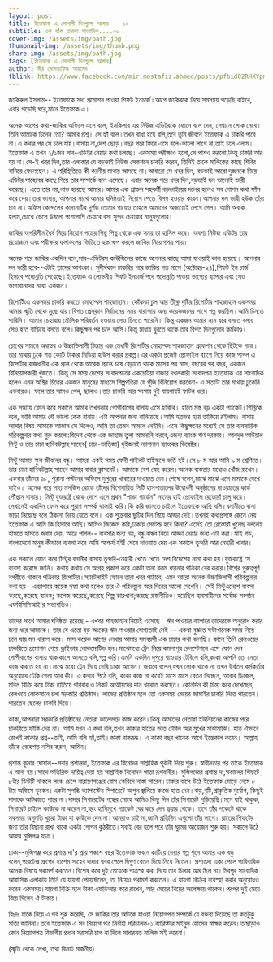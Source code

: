 ```yaml
---
layout: post
title: ইত্তেফাক এ সোনালী দিনগুলো আমার -- ১০
subtitle: এক ঝাঁক তারকা সাংবাদিক....০৩
cover-img: /assets/img/path.jpg
thumbnail-img: /assets/img/thumb.png
share-img: /assets/img/path.jpg
tags: [ইত্তেফাক এ সোনালী দিনগুলো আমার]
author: মীর মোসতাফিজ আহমেদ
fblink: https://www.facebook.com/mir.mostafiz.ahmed/posts/pfbid02RHXYpmXZirXvX6VfykyPzrZ9coFkHrr3JazfQGv5KJ1YxTFcaf7p2hr7GrefJSM9l
---
```

<p>
জাকিরুল ইসলাম-- ইত্তেফাকে সদ্য প্রমোশন পাওয়া শিফট ইনচার্জ।আগে জাকিরকে নিয়ে সমস্যায় পড়েছি বাইরে, এবার পড়েছি ঘরে,মানে ইত্তেফাক এ। </p><p>
অনেক আগের কথা-জাকির অফিসে এসে বলে, ইনকিলাব এর নিউজ এডিটরকে ফোনে বলে দেন,
সেখানে লোক নেবে।তিনি আমাকে চিনেন তো? আমার প্রশ্ন। সে হ্যাঁ বলে।তখন বাধ্য হয়ে বলি,তবে  তুমি জীবনে ইত্তেফাক এ চাকরি পাবে না।এ কথার পর সে চলে যায়।বাসায় না,দেশ ছেড়ে।বছর পরে ফিরে এসে বলে-ভালো লাগে না,তাই চলে এলাম।ইত্তেফাক এ তখন ২/১জন সাব-এডিটর নেয়ার কথা চলছে। একসময় পরীক্ষাও হলো,সে পাশও করলো,কিন্তু চাকরি আর হয় না।সে-ই খবর দিল,তার এলাকার যে বড়ভাই নিউজ সেকশনে চাকরি করেন, তিনিই তাকে মালিকের কাছে  শিবির বানিয়ে ফেলেছেন। এ পরিস্থিতিতে কী করনীয় মাথায় আসছে না।আবারো সে খবর দিল, বড়ভাই আরো দুজনকে নিয়ে এডিটর সাহেবের কাছে গিয়ে তার সম্পর্কে বলে এসেছে।
এবার অনেক পরে খবর দিল,বড়ভাই দল ভালোই ভারী করেছে। এতে তার নয়,লাভ হয়েছে আমার।আমার এক প্রাক্তন সহকর্মী বড়ভাইয়ের দলের হলেও সব গোপন কথা ফাঁস করে দেয়।তার ভাষায়, আপনার সাথে আমার ঘনিষ্ঠতাই নিয়োগ পেতে বিলম্ব হওয়ার কারন।আপনার দল ভারী হউক তাঁরা চায় না।অফিস কোন্দলের কাদামাটির দুর্গন্ধ  তোমার গায়েও তাহলে আমাদের অজান্তেই লেগে গেল। আমি অবাক হলাম,চোখে ভেসে উঠলো পাশাপাশি চেয়ারে বসা সুন্দর চেহারার মানুষগুলোর। </p><p>
জাকির অপরিসীম ধৈর্ষ নিয়ে নিয়োগ পত্রের পিছু পিছু থেকে এক সময় তা হাসিল করে। অবশ্য নিউজ এডিটর তার প্রয়োজনে এবং পরীক্ষার ফলাফলের ভিত্তিতে হস্তক্ষেপ করলে জাকির নিয়োগপত্র পায়। </p><p>
অনেক পরে জাকির একদিন বলে,সাব-এডিটরস কাউন্সিলের কাজে আপনার কাছে  আসা যাওয়াই কাল হয়েছে। আপনার দল ভারী হবে--এটাই তাদের আশংকা। সুদীর্ঘকাল চাকরির পরে জাকির গত মাসে (অক্টোবর-২৪),শিফট ইন চার্জ হিসাবে পদোন্নতি পেয়েছে।ইত্তেফাক এ লোভনীয় শিফট ইনচার্জ  পদে পদোন্নতি  পাওয়া ভাগ্যের ব্যাপার এবং সেও ভাগ্যবানদের মধ্যে একজন। </p><p>
রিপোর্টিংএ একসময় চাকরি করতো মোহাম্মদ শাহজাহান। কোঁকড়া চুল আর তীক্ষ্ণ দৃষ্টির রিপোর্টার শাহজাহান একসময় আমার স্মৃতি থেকে মুছে যায়।বিগত প্রেসক্লাব নির্বাচনের সময় বারান্দায় অন্য কয়েকজনের সাথে গল্প করছিল।আমি চিনতে পারিনি। আমার চেহারায় মৌলিক পরিবর্তন হওয়ায় সেও চিনতে পারেনি। কিন্তু একজন আমার নাম ধরে বসতে বলায় সেও হাত বাড়িয়ে বসতে বলে।কিছুক্ষন পর চলে আসি।কিন্তু মাধায় ঘুরতে থাকে তার বিগত দিনগুলোর কর্মকাণ্ড। </p><p>
চোখের সামনে অবাস্তব ও উচ্চাভিলাসী চিন্তার এক মেধাবী রিপোর্টার মোহাম্মদ শাহজাহান প্রফেশন থেকে ছিটকে পড়ে। 
তার মাথায় ঢুকে শত কোটি টাকার মিডিয়া হাউস করার প্রকল্প।এর একটা প্রজেক্ট প্রোফাইল ব্যাগে নিয়ে কাজ পাগল এ রিপোর্টার রাজধানীর  এক প্রান্ত থেকে আরেক প্রান্তে চষে বেড়াতে থাকে মাসের পর মাস, বছরের পর বছর, একজন বিনিয়োগকারী খুঁজতে। কিন্তু সে সময় দেশের সংবাদপত্রের একচেটিয়া বাজার দখলকারী সংবাদপত্র ইত্তেফাক  এর সাংবাদিক হলেও এমন অস্থির চিত্তের একজন মানুষের মাধ্যমে শিল্পপতিরা যে পুঁজি বিনিয়োগ করবেনা- এ সত্যটা তার মাথায় ঢুকেনি একবারও। ফলে তার আমও গেল, ছালাও।তার চাকরি আর সংসার দুই যায়গায়ই ফাটল ধরে। </p><p>
এক সন্ধ্যায় ফোন করে সকালে আমার তখনকার  গোপীবাগের বাসায় এসে হাজির। হাতে মস্ত বড় একটা প্যাকেট।গিন্নিকে বলে, ভাবি আমার বৌ ভালো কেক বানায়।এটা আপনার জন্য বানিয়েছে।আমি হতভম্ব হয়ে তাকিয়ে রইলাম। বাসায় আসার বিষয় আমাকে আভাস সে দিলেও, আমি তা তেমন আমলে নেইনি।
এসে কিছুক্ষনের মধ্যেই সে তার ব্যবসায়িক পরিকল্পনার কথা শুরু করলো:বিদেশ থেকে এক জাহাজ তুলা আমদানি করবে,এজন্য ব্যাংক ঋণ দরকার। আবদুল আউয়াল মিন্টু ও তার চাচা হাবিবউল্লাহ সাহেব( চাচা-ভাতিজা) দুইজনই ন্যাশনাল ব্যাংকের ডিরেক্টর। </p><p>
মিন্টু আমার স্কুল জীবনের বন্ধু। আমরা একই সময় ফেনী পাইলট হাইস্কুলে ভর্তি হই।সে ৮ ম  আর আমি ৯ ম শ্রেণিতে।
তার চাচা হাবিবউল্লাহ সাহেব আমার বাবার ক্লাসমেট। আমাকে বেশ স্নেহ করেন।অনেক ব্যস্ততার মধ্যেও খোঁজ রাখেন।একবার তাঁদের ৪৮, পুরানা পল্টনের অফিসে দুপুরের খাবারের দাওয়াত দেন।শেষে বলেন,মাঝে মাঝে এসে মামাকে দেখে যাইও।
অনেক পরে সাত মসজিদ রোডে তাঁদের বিশেষায়িত সিটি  হাসপাতালের উদ্বোধনী অনুষ্ঠানের দাওয়াতের কার্ড পৌঁছান বাসায়।
মিন্টু যুক্তরাষ্ট্র থেকে দেশে এসে প্রথম "পান্ডা গার্ডেন" নামের হাই প্রোফাইল রেস্তোরাঁ চালু করে।সেখানেই একদিন ফোন করে পুরাণ সম্পর্ক ঝালাই করি।কি করি জানতে চাইলে ইত্তেফাকে আছি বলি।বনানীতে বাসা ভাড়া নিয়েছে বলে ঠিকানা দিয়ে যেতে বলে। এক শুক্রবার ছুটির দিন গিয়ে আড্ডা দেই।তখনই কথাপ্রসঙ্গে জেনে নেয় ইত্তেফাক এ আমি কি হিসাবে আছি।আমিও জিজ্ঞেস করি,ঢাকায় সেটেল্ড হবে কিনা? এসেই তো রেস্তোরাঁ খুলেছ বললেই হাসতে হাসতে জবাব দেয়, আরে পাগল-- ব্যবসার জন্য নয়, বন্ধু বান্ধব নিয়ে আড্ডা দেয়ার জন্য এটা করা।মাই গড, বাংলাদেশে মানুষ কীভাবে ব্যবসা করে আমি আশ্চর্য হই! 
শেষে দাওয়াত দেয় এক সকালে তুন্দরি আর নেহারী খাবার। </p><p>
এক সকালে ফোন করে মিন্টুর বনানীর বাসায় তুন্দরি-নেহারী খেতে খেতে দেশ বিদেশের নানা কথা হয়।যুক্তরাষ্ট্রে সে ব্যবসা করেছে জানি। 
কথায় কথায় সে আগ্রহ প্রকাশ করে একটা অন্য রকম ধারনার পত্রিকা বের করার।বিশ্বের গুরুত্বপূর্ণ নগরীতে থাকবে পত্রিকার রিপোর্টার।স্যাটেলাইট ফোনে তারা খবর পাঠাবে, এমন আরো অনেক উচ্চাভিলাসী পরিকল্পনার কথা হয়। এব্যাপারে কয়েক দফা কথা হলেও তার ঐ পরিকল্পনা আর দিনের আলো দেখেনি।
সেই মিন্টুএদেশে ব্যবসা করছে,করেছে ব্যাংক; কলেজ করেছে,করেছে শিল্প কারখানা;করছে রাজনীতিও।হয়েছিল ব্যবসায়ীদের সর্বোচ্চ সংগঠন এফবিসিসিআই'র সভাপতিও। </p><p>
তাদের সাথে আমার ঘনিষ্ঠতা রয়েছে - এখবর শাহজাহান  নিয়েই এসেছে। ঋন পাওয়ার ব্যাপারে তাদেরকে অনুরোধ করার জন্য ধরে আমাকে। তার যে এত্তো বড় অংকের ঋন পাওয়ার যোগ্যতাই নেই -- একথা বুঝতে ঘন্টাখানেক সময় নিয়ে চলে যায় মন খারাপ করে। 
মাস কয়েক আগের লেখায় আমার সমবয়সী এক চাচার কথা বলেছি। কালে তিনি রেলওয়ের চাকরিতে প্রমোশন পেয়ে ড্রাইভার লোকমোটিভ হন।মাঝেমধ্যে ট্রেন নিয়ে কমলাপুর রেলস্টেশনে এসে ফোন দেন।গোপীবাগের বাসায় থাকাকালে  আসতে বলি,গল্প করি।এমনি একদিন দুপুরে খাওয়ার টেবিলে বলি,কাকা আপনি তো নেতা কাজ করতে হয় না।মাঝে মধ্যে ট্রেন নিয়ে দেখি ঢাকা আসেন। জবাবে বলেন,যখন লোক থাকে না তখন উর্ধতন কর্মকর্তার অনুরোধে ঢেঁকি গেলা আর কী।
এ কথার পিঠে বলি, কাকা কাজ না করেই মাসে মাসে বেতন নিচ্ছেন, আবার ডিজেল, মবিল বিক্রি করে টাকা হাতিয়ে পরিবার ও নিকট আত্মীয়দের দান খয়রাত করছেন। কোনদিন কী চিন্তা করে দেখেছেন, রেলওয়ে লোকসানে চলা সরকারি প্রতিষ্ঠান। লাভের প্রতিষ্ঠান হলে তো একসময় মেয়ের জামাইর চাকরি দিতে পারতেন। পারতেন ছেলের চাকরি দিতে। </p><p>
কাকা,আপনারা সরকারি প্রতিষ্ঠানের নেতারা  কালেভদ্রে কাজ করেন।কিন্তু আমাদের নেতারা ইউনিয়নের কাজের পরে চাকরিতে ফাঁকি দেয় না। 
আমি যখন এ কথা বলি,তখন কাকার হাতের ভাত টেবিল আর মুখের মাঝামাঝি। হাত ঐভাবে রেখেই  কাকার প্রশ্ন--তাই, আমি বলি হ্যাঁ,তাই।কাকা বাকরূদ্ধ। এ কাকা বছর খানেক আগে ইন্তেকাল করেন। আল্লাহ তাঁকে বেহেশত নসিব করুন, আমিন। </p><p>
প্রশান্ত কুমার ঘোষাল--সবার প্রশান্তদা, ইত্তেফাক এর বিনোদন সাপ্তাহিক পূর্বানী দিয়ে শুরু।  স্বাধীনতার পর তাকে ইত্তেফাক এ আনা হয়।সাথে অতিরিক্ত দায়িত্ব দেয়া হয় সাপ্তাহিক বিনোদন পাতা রূপবানীর।
মুন্সিগজ্ঞের প্রশান্ত দা,সকালের শিফটে ৮টার ডিউটি থাকলে লঞ্চে চেপে নারায়ণগঞ্জের বোস কেবিনে  নাস্তা সারেন।ঢাকার বাসে উঠে ইত্তেফাক মোড়ে নেমে ৮ টায় অফিসে ডুকেন।একটা সুগন্ধি  ক্যাপাস্টেন সিগারেটে আগুন জ্বালিয়ে কাজে হাত দেন।ঝড়,বৃষ্টি,প্রাকৃতিক দুর্যোগ, কিছুই দাদাকে আটকাতে পারে না।দাদার সিগারেটের গন্ধের মোহে আমিও কিছু দিন তাঁর সিগারেট পুড়িয়েছি।মনে যাই থাকুক, সিগারেট চাইলে কাউকে না করেন না,বরং হাসিমুখে প্যাকেট বের করে দেন ড্রয়ার থেকে। তবে তাঁর পকেটে থাকে সবসময় অগুনতি খুচরা টাকা যা কাউকে দেন না।আমরাও  চাই না,জানি প্রতিদিন এগুলো তাঁর লাগে। 
রাতের শিফটের জন্য তাঁর বিছানা রাখা থাকে একটা গোপন কুঠরীতে।সবাই বের হলে পরে তাঁর ঘুমের আয়োজন শুরু হয়।
সকালে উঠে আবার মুন্সিগঞ্জ যাত্রা। </p><p>
ঢাকা--মুন্সিগঞ্জ করে প্রশান্ত দা'র প্রায় পঞ্চাশ বছর ইত্তেফাক ভবনে কাটিয়ে দেয়ার গল্প শুনে আমার এক বন্ধু বলেন,পারটেক্স গ্রুপের হাশেম সাহেব দাদার খবর পেলে দ্বিগুণ বেতন দিয়ে নিয়ে নিতেন।
প্রশান্তদা একা পেলে পারিবারিক অনেক বিষয়ে পরামর্শ করতেন।বিশেষ করে দুই মেয়েকে পাত্রস্হ করা নিয়ে তার চিন্তার অন্ত ছিল না।মিরপুর সাংবাদিক আবাসিক এলাকায় তিনি যে যায়গা পেয়েছিলেন, তা নিয়েও পরামর্শ করতেন। এ যায়গা বিক্রির ব্যবস্হা করার অনুরোধও করেন একসময়।যায়গা বিক্রি হলে টাকা এফডিআর করে রাখেন, আর মেয়ের বিয়ের অপেক্ষায় থাকেন।পরপর দুই মেয়ে বিয়ে দিলেন ঐ টাকায়।</p><p>
বিঃদ্রঃ যাকে নিয়ে এ পর্ব শুরু করেছি, সে জাকির তার আটকে যাওয়া নিয়োগপত্র সম্পর্কে যে বক্তব্য দিয়েছে তা কতটুকু সত্যি জানিনা।তবে ইত্তেফাক এ সব নিয়োগ পত্র নির্বাহী পরিচালক-১ ব্যারিস্টার মইনুল হোসেন স্বাক্ষর করেন।তাছাড়াও কোন নিয়োগপত্র বিভাগীয় প্রধান সরাসরি চাপ না দিলে সাধারনত মালিক সই করেনা।</p><p>
(স্মৃতি থেকে লেখা, তথ্য বিভ্রাট মার্জনীয়)
</p>